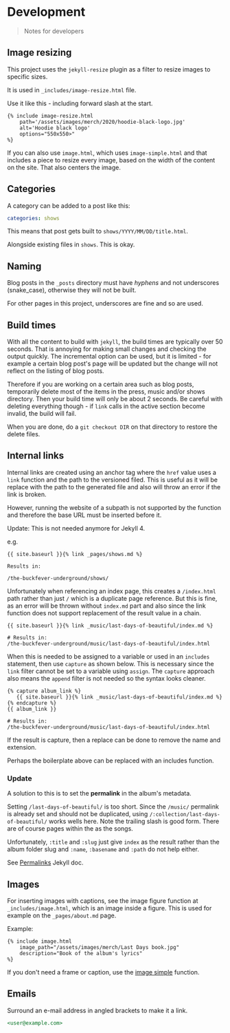 # Development
> Notes for developers


## Image resizing

This project uses the `jekyll-resize` plugin as a filter to resize images to specific sizes.

It is used in `_includes/image-resize.html` file.

Use it like this - including forward slash at the start.

```liquid
{% include image-resize.html
    path='/assets/images/merch/2020/hoodie-black-logo.jpg'
    alt='Hoodie black logo'
    options="550x550>"
%}
```

If you can also use `image.html`, which uses `image-simple.html` and that includes a piece to resize every image, based on the width of the content on the site. That also centers the image.


## Categories

A category can be added to a post like this:

```yaml
categories: shows
```

This means that post gets built to `shows/YYYY/MM/DD/title.html`.

Alongside existing files in `shows`. This is okay.


## Naming

Blog posts in the `_posts` directory must have _hyphens_ and not underscores (snake_case), otherwise they will not be built.

For other pages in this project, underscores are fine and so are used.


## Build times

With all the content to build with `jekyll`, the build times are typically over 50 seconds. That is annoying for making small changes and checking the output quickly. The incremental option can be used, but it is limited - for example a certain blog post's page will be updated but the change will not reflect on the listing of blog posts.

Therefore if you are working on a certain area such as blog posts, temporarily delete most of the items in the press, music and/or shows directory. Then your build time will only be about 2 seconds. Be careful with deleting everything though - if `link` calls in the active section become invalid, the build will fail.

When you are done, do a `git checkout DIR` on that directory to restore the delete files.


## Internal links

Internal links are created using an anchor tag where the `href` value uses a `link` function and the path to the versioned filed. This is useful as it will be replace with the path to the generated file and also will throw an error if the link is broken.

However, running the website of a subpath is not supported by the function and therefore the base URL must be inserted before it.

Update: This is not needed anymore for Jekyll 4.

e.g.

```liquid
{{ site.baseurl }}{% link _pages/shows.md %}

Results in:

/the-buckfever-underground/shows/
```

Unfortunately when referencing an index page, this creates a `/index.html` path rather than just `/` which is a duplicate page reference. But this is fine, as an error will be thrown without `index.md` part and also since the link function does not support replacement of the result value in a chain.

```
{{ site.baseurl }}{% link _music/last-days-of-beautiful/index.md %}

# Results in:
/the-buckfever-underground/music/last-days-of-beautiful/index.html
```

When this is needed to be assigned to a variable or used in an `includes` statement, then use `capture` as shown below. This is necessary since the `link` filter cannot be set to a variable using `assign`. The `capture` approach also means the `append` filter is not needed so the syntax looks cleaner.

```
{% capture album_link %}
   {{ site.baseurl }}{% link _music/last-days-of-beautiful/index.md %}
{% endcapture %}
{{ album_link }}

# Results in:
/the-buckfever-underground/music/last-days-of-beautiful/index.html
```

If the result is capture, then a replace can be done to remove the name and extension.

Perhaps the boilerplate above can be replaced with an includes function.

### Update

A solution to this is to set the **permalink** in the album's metadata.

Setting `/last-days-of-beautiful/` is too short. Since the `/music/` permalink is already set and should not be duplicated, using `/:collection/last-days-of-beautiful/` works wells here. Note the trailing slash is good form. There are of course pages within the as the songs.

Unfortunately, `:title` and `:slug` just give `index` as the result rather than the album folder slug and `:name`, `:basename` and `:path` do not help either.

See [Permalinks](https://jekyllrb.com/docs/permalinks/) Jekyll doc.


## Images

For inserting images with captions, see the image figure function at `_includes/image.html`, which is an image inside a figure. This is used for example on the `_pages/about.md` page.

Example:

```
{% include image.html
    image_path="/assets/images/merch/Last Days book.jpg"
    description="Book of the album's lyrics"
%}
```

If you don't need a frame or caption, use the [image simple](/_includes/image_simple.html) function.

## Emails

Surround an e-mail address in angled brackets to make it a link.

```md
<user@example.com>
```
